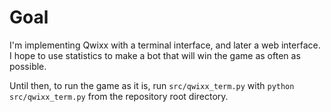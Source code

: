 # Goal
I'm implementing Qwixx with a terminal interface, and later a web interface. I hope to use statistics to make a bot that will win the game as often as possible.

Until then, to run the game as it is, run `src/qwixx_term.py` with `python src/qwixx_term.py` from the repository root directory.
